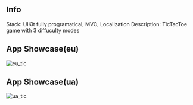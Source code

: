 ## Info
Stack: UIKit fully programatical, MVC, Localization
Description: TicTacToe game with 3 diffuculty modes

## App Showcase(eu)

![eu_tic](https://user-images.githubusercontent.com/108945278/192296485-3f1961c1-c688-47d2-89c6-8789035f50e1.gif)

## App Showcase(ua)

![ua_tic](https://user-images.githubusercontent.com/108945278/192296626-fc9dc17d-287e-4882-9d0a-a948a2b49611.gif)
